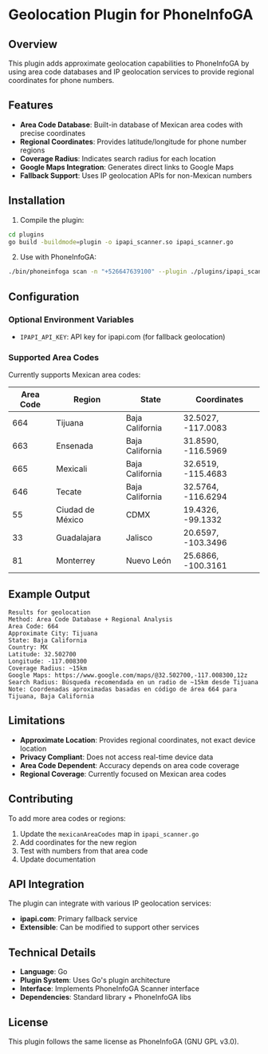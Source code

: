 # Geolocation Plugin for PhoneInfoGA

## Overview

This plugin adds approximate geolocation capabilities to PhoneInfoGA by using area code databases and IP geolocation services to provide regional coordinates for phone numbers.

## Features

- **Area Code Database**: Built-in database of Mexican area codes with precise coordinates
- **Regional Coordinates**: Provides latitude/longitude for phone number regions
- **Coverage Radius**: Indicates search radius for each location
- **Google Maps Integration**: Generates direct links to Google Maps
- **Fallback Support**: Uses IP geolocation APIs for non-Mexican numbers

## Installation

1. Compile the plugin:
```bash
cd plugins
go build -buildmode=plugin -o ipapi_scanner.so ipapi_scanner.go
```

2. Use with PhoneInfoGA:
```bash
./bin/phoneinfoga scan -n "+526647639100" --plugin ./plugins/ipapi_scanner.so
```

## Configuration

### Optional Environment Variables

- `IPAPI_API_KEY`: API key for ipapi.com (for fallback geolocation)

### Supported Area Codes

Currently supports Mexican area codes:

| Area Code | Region | State | Coordinates |
|-----------|---------|-------|-------------|
| 664 | Tijuana | Baja California | 32.5027, -117.0083 |
| 663 | Ensenada | Baja California | 31.8590, -116.5969 |
| 665 | Mexicali | Baja California | 32.6519, -115.4683 |
| 646 | Tecate | Baja California | 32.5764, -116.6294 |
| 55 | Ciudad de México | CDMX | 19.4326, -99.1332 |
| 33 | Guadalajara | Jalisco | 20.6597, -103.3496 |
| 81 | Monterrey | Nuevo León | 25.6866, -100.3161 |

## Example Output

```
Results for geolocation
Method: Area Code Database + Regional Analysis
Area Code: 664
Approximate City: Tijuana
State: Baja California
Country: MX
Latitude: 32.502700
Longitude: -117.008300
Coverage Radius: ~15km
Google Maps: https://www.google.com/maps/@32.502700,-117.008300,12z
Search Radius: Búsqueda recomendada en un radio de ~15km desde Tijuana
Note: Coordenadas aproximadas basadas en código de área 664 para Tijuana, Baja California
```

## Limitations

- **Approximate Location**: Provides regional coordinates, not exact device location
- **Privacy Compliant**: Does not access real-time device data
- **Area Code Dependent**: Accuracy depends on area code coverage
- **Regional Coverage**: Currently focused on Mexican area codes

## Contributing

To add more area codes or regions:

1. Update the `mexicanAreaCodes` map in `ipapi_scanner.go`
2. Add coordinates for the new region
3. Test with numbers from that area code
4. Update documentation

## API Integration

The plugin can integrate with various IP geolocation services:

- **ipapi.com**: Primary fallback service
- **Extensible**: Can be modified to support other services

## Technical Details

- **Language**: Go
- **Plugin System**: Uses Go's plugin architecture
- **Interface**: Implements PhoneInfoGA Scanner interface
- **Dependencies**: Standard library + PhoneInfoGA libs

## License

This plugin follows the same license as PhoneInfoGA (GNU GPL v3.0).
